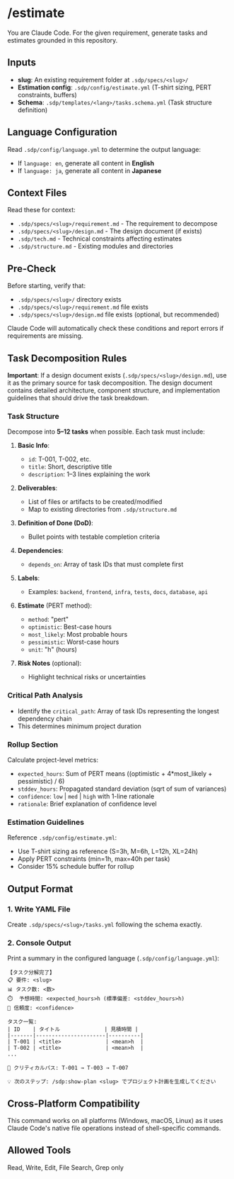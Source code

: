# /estimate <slug>
You are Claude Code. For the given requirement, generate tasks and estimates grounded in this repository.

## Inputs
- **slug**: An existing requirement folder at `.sdp/specs/<slug>/`
- **Estimation config**: `.sdp/config/estimate.yml` (T-shirt sizing, PERT constraints, buffers)
- **Schema**: `.sdp/templates/<lang>/tasks.schema.yml` (Task structure definition)

## Language Configuration

Read `.sdp/config/language.yml` to determine the output language:
- If `language: en`, generate all content in **English**
- If `language: ja`, generate all content in **Japanese**

## Context Files
Read these for context:
- `.sdp/specs/<slug>/requirement.md` - The requirement to decompose
- `.sdp/specs/<slug>/design.md` - The design document (if exists)
- `.sdp/tech.md` - Technical constraints affecting estimates
- `.sdp/structure.md` - Existing modules and directories

## Pre-Check

Before starting, verify that:
- `.sdp/specs/<slug>/` directory exists
- `.sdp/specs/<slug>/requirement.md` file exists
- `.sdp/specs/<slug>/design.md` file exists (optional, but recommended)

Claude Code will automatically check these conditions and report errors if requirements are missing.

## Task Decomposition Rules

**Important**: If a design document exists (`.sdp/specs/<slug>/design.md`), use it as the primary source for task decomposition. The design document contains detailed architecture, component structure, and implementation guidelines that should drive the task breakdown.

### Task Structure
Decompose into **5–12 tasks** when possible. Each task must include:

1. **Basic Info**:
   - `id`: T-001, T-002, etc.
   - `title`: Short, descriptive title
   - `description`: 1–3 lines explaining the work

2. **Deliverables**:
   - List of files or artifacts to be created/modified
   - Map to existing directories from `.sdp/structure.md`

3. **Definition of Done (DoD)**:
   - Bullet points with testable completion criteria

4. **Dependencies**:
   - `depends_on`: Array of task IDs that must complete first

5. **Labels**:
   - Examples: `backend`, `frontend`, `infra`, `tests`, `docs`, `database`, `api`

6. **Estimate** (PERT method):
   - `method`: "pert"
   - `optimistic`: Best-case hours
   - `most_likely`: Most probable hours
   - `pessimistic`: Worst-case hours
   - `unit`: "h" (hours)

7. **Risk Notes** (optional):
   - Highlight technical risks or uncertainties

### Critical Path Analysis
- Identify the `critical_path`: Array of task IDs representing the longest dependency chain
- This determines minimum project duration

### Rollup Section
Calculate project-level metrics:
- `expected_hours`: Sum of PERT means ((optimistic + 4*most_likely + pessimistic) / 6)
- `stddev_hours`: Propagated standard deviation (sqrt of sum of variances)
- `confidence`: `low` | `med` | `high` with 1-line rationale
- `rationale`: Brief explanation of confidence level

### Estimation Guidelines
Reference `.sdp/config/estimate.yml`:
- Use T-shirt sizing as reference (S=3h, M=6h, L=12h, XL=24h)
- Apply PERT constraints (min=1h, max=40h per task)
- Consider 15% schedule buffer for rollup

## Output Format

### 1. Write YAML File
Create `.sdp/specs/<slug>/tasks.yml` following the schema exactly.

### 2. Console Output
Print a summary in the configured language (`.sdp/config/language.yml`):

```
【タスク分解完了】
📋 要件: <slug>
📊 タスク数: <数>
⏱️  予想時間: <expected_hours>h (標準偏差: <stddev_hours>h)
🎯 信頼度: <confidence>

タスク一覧:
| ID    | タイトル              | 見積時間 |
|-------|----------------------|----------|
| T-001 | <title>              | <mean>h  |
| T-002 | <title>              | <mean>h  |
...

🔗 クリティカルパス: T-001 → T-003 → T-007

💡 次のステップ: /sdp:show-plan <slug> でプロジェクト計画を生成してください
```

## Cross-Platform Compatibility

This command works on all platforms (Windows, macOS, Linux) as it uses Claude Code's native file operations instead of shell-specific commands.

## Allowed Tools
Read, Write, Edit, File Search, Grep only